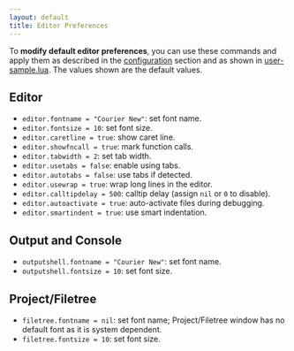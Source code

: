 ```yaml
---
layout: default
title: Editor Preferences
---
```


To **modify default editor preferences**, you can use these commands and apply them 
as described in the [configuration](doc-configuration.html) section
and as shown in [user-sample.lua](https://github.com/pkulchenko/ZeroBraneStudio/blob/master/cfg/user-sample.lua).
The values shown are the default values.

## Editor

- `editor.fontname = "Courier New"`: set font name.
- `editor.fontsize = 10`: set font size.
- `editor.caretline = true`: show caret line.
- `editor.showfncall = true`: mark function calls.
- `editor.tabwidth = 2`: set tab width.
- `editor.usetabs = false`: enable using tabs.
- `editor.autotabs = false`: use tabs if detected.
- `editor.usewrap = true`: wrap long lines in the editor.
- `editor.calltipdelay = 500`: calltip delay (assign `nil` or `0` to disable).
- `editor.autoactivate = true`: auto-activate files during debugging.
- `editor.smartindent = true`: use smart indentation.

## Output and Console

- `outputshell.fontname = "Courier New"`: set font name.
- `outputshell.fontsize = 10`: set font size.

## Project/Filetree

- `filetree.fontname = nil`: set font name; Project/Filetree window has no default font as it is system dependent.
- `filetree.fontsize = 10`: set font size.
